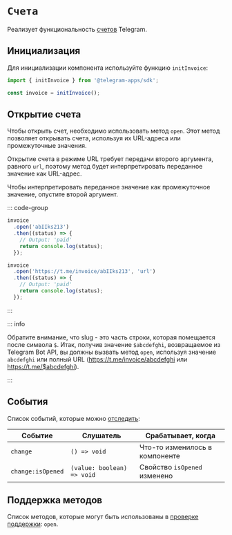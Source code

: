 # `Счета`

Реализует функциональность [счетов](https://core.telegram.org/bots/payments#introducing-payments-2-0)
Telegram.

## Инициализация

Для инициализации компонента используйте функцию `initInvoice`:

```typescript
import { initInvoice } from '@telegram-apps/sdk';

const invoice = initInvoice();  
```

## Открытие счета

Чтобы открыть счет, необходимо использовать метод `open`. Этот метод позволяет открывать счета, используя их URL-адреса или промежуточные значения.

Открытие счета в режиме URL требует передачи второго аргумента, равного `url`, поэтому метод будет интерпретировать переданное значение как URL-адрес.

Чтобы интерпретировать переданное значение как промежуточное значение, опустите второй аргумент.

::: code-group

```typescript [Using slug]
invoice
  .open('abIIks213')
  .then((status) => {
    // Output: 'paid'
    return console.log(status);
  });
```

```typescript [Using URL]
invoice
  .open('https://t.me/invoice/abIIks213', 'url')
  .then((status) => {
    // Output: 'paid'
    return console.log(status);
  });
```

:::

::: info

Обратите внимание, что slug - это часть строки, которая помещается после символа `$`. Итак, получив значение `$abcdefghi`, возвращаемое из Telegram Bot API, вы должны вызвать метод `open`, используя значение `abcdefghi` или полный URL (https://t.me/invoice/abcdefghi или https://t.me/$abcdefghi).

:::

## События

Список событий, которые можно [отследить](#events):

| Событие           | Слушатель                  | Срабатывает, когда             |
| ----------------- | -------------------------- | ------------------------------ |
| `change`          | `() => void`               | Что-то изменилось в компоненте |
| `change:isOpened` | `(value: boolean) => void` | Свойство `isOpened` изменено   |

## Поддержка методов

Список методов, которые могут быть использованы в [проверке поддержки](#methods-support): `open`.
